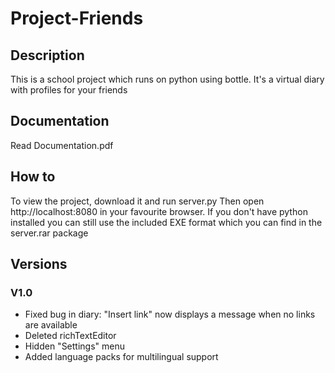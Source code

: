# Project-Friends
## Description
This is a school project which runs on python using bottle.
It's a virtual diary with profiles for your friends

## Documentation
Read Documentation.pdf

## How to
To view the project, download it and run server.py
Then open http://localhost:8080 in your favourite browser.
If you don't have python installed you can still use the included EXE format which you can find in the server.rar package

## Versions
### V1.0
 - Fixed bug in diary: "Insert link" now displays a message when no links are available
 - Deleted richTextEditor
 - Hidden "Settings" menu
 - Added language packs for multilingual support
